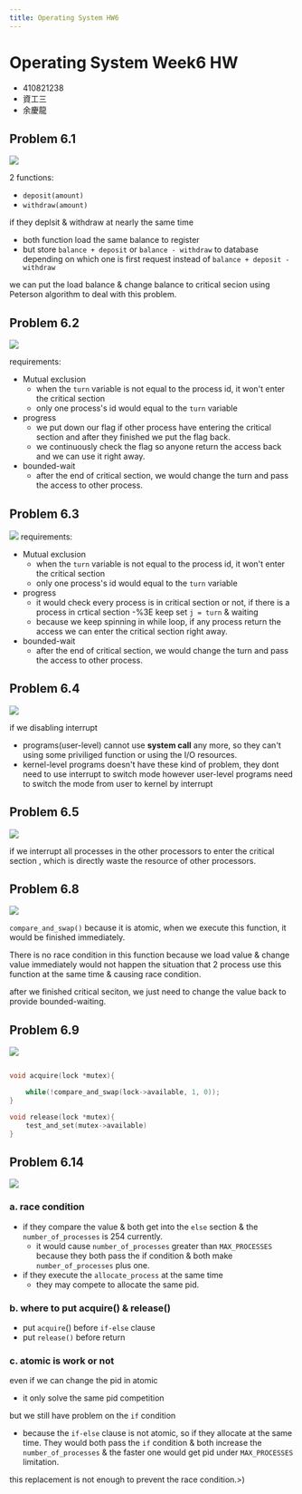 ```yaml
---
title: Operating System HW6
---
```


# Operating System Week6 HW
* 410821238
* 資工三
* 余慶龍


## Problem 6.1
![](https://i.imgur.com/IJRosRQ.png)

2 functions:
* `deposit(amount)`
* `withdraw(amount)`

if they deplsit & withdraw at nearly the same time
* both function load the same balance to register
* but store `balance + deposit` or `balance - withdraw` to database depending on which one is first request instead of  `balance + deposit - withdraw`

we can put the load balance & change balance to critical secion using Peterson algorithm to deal with this problem.
## Problem 6.2
![](https://i.imgur.com/ZWwze8T.png)

requirements:
* Mutual exclusion
	* when the `turn` variable is not equal to the process id, it won't enter the critical section
	* only one process's id would equal to the `turn` variable
* progress
	* we put down our flag if other process have entering the critical section and after they finished we put the flag back.
	* we continuously check the flag so anyone return the access back and we can use it right away.
* bounded-wait
	* after the end of critical section, we would change the turn and pass the access to other process.


## Problem 6.3
![](https://i.imgur.com/MApH1fM.png)
requirements:
* Mutual exclusion
	* when the `turn` variable is not equal to the process id, it won't enter the critical section
	* only one process's id would equal to the `turn` variable
* progress
	* it would check every process is in critical section or not, if there is a process in crtical section -%3E keep set `j = turn` & waiting
	* because we keep spinning in while loop, if any process return the access we can enter the critical section right away.
* bounded-wait
	* after the end of critical section, we would change the turn and pass the access to other process.


## Problem 6.4
![](https://i.imgur.com/XzDYL80.png)

if we disabling interrupt
* programs(user-level) cannot use **system call** any more, so they can't using some priviliged function or using the I/O resources.
* kernel-level programs doesn't have these kind of problem, they dont need to use interrupt to switch mode however user-level programs need to switch the mode from user to kernel by interrupt

## Problem 6.5
![](https://i.imgur.com/yp9RSCx.png)

if we interrupt all processes in the other processors to enter the critical section , which is directly waste the resource of other processors.  

## Problem 6.8
![](https://i.imgur.com/tITafU5.png)

 `compare_and_swap()`
because it is atomic, when we execute this function, it would be finished immediately.

There is no race condition in this function because we load value & change value immediately would not happen the situation that 2 process use this function at the same time & causing race condition.

after we finished critical seciton, we just need to change the value back to provide bounded-waiting.
## Problem 6.9
![](https://i.imgur.com/LJAitG4.png)
```c++

void acquire(lock *mutex){

	while(!compare_and_swap(lock->available, 1, 0));
}

void release(lock *mutex){
	test_and_set(mutex->available)
}
```

## Problem 6.14
![](https://i.imgur.com/ipcgl2p.png)

### a. race condition
* if they compare the value & both get into the `else` section & the `number_of_processes` is 254 currently.
	* it would cause `number_of_processes` greater than `MAX_PROCESSES` because they both pass the if condition & both make `number_of_processes` plus one.
* if they execute the `allocate_process` at the same time
	* they may compete to allocate the same pid.

### b. where to put acquire() & release()

* put `acquire`() before `if-else` clause
* put  `release()` before return

### c. atomic is work or not
even if we can change the pid in atomic
* it only solve the same pid competition

but we still have problem on the `if` condition
* because the  `if-else` clause is not atomic, so if they allocate at the same time. They would both pass the `if` condition & both increase the `number_of_processes` & the faster one would get pid under `MAX_PROCESSES`  limitation.

this replacement is not enough to prevent the race condition.>)